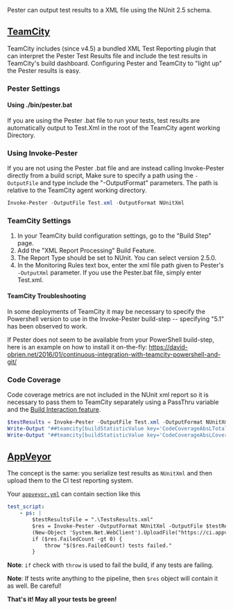 Pester can output test results to a XML file using the NUnit 2.5 schema. 

[TeamCity](https://www.jetbrains.com/teamcity/)
-------------

TeamCity includes (since v4.5) a bundled XML Test Reporting plugin that can interpret the Pester Test Results file and include the test results in TeamCity's build dashboard. Configuring Pester and TeamCity to "light up" the Pester results is easy.

### Pester Settings

#### Using ./bin/pester.bat
If you are using the Pester .bat file to run your tests, test results are automatically output to Test.Xml in the root of the TeamCity agent working Directory.

### Using Invoke-Pester
If you are not using the Pester .bat file and are instead calling Invoke-Pester directly from a build script, Make sure to specify a path using the `-OutputFile` and type include the "-OutputFormat" parameters. The path is relative to the TeamCity agent working directory.

```powershell
Invoke-Pester -OutputFile Test.xml -OutputFormat NUnitXml
```

### TeamCity Settings

1. In your TeamCity build configuration settings, go to the "Build Step" page.
1. Add the "XML Report Processing" Build Feature.
1. The Report Type should be set to NUnit. You can select version 2.5.0.
1. In the Monitoring Rules text box, enter the xml file path given to Pester's `-OutputXml` parameter. If you use the Pester.bat file, simply enter Test.xml.

#### TeamCity Troubleshooting
In some deployments of TeamCity it may be necessary to specify the Powershell version to use in the Invoke-Pester build-step -- specifying "5.1" has been observed to work.

If Pester does not seem to be available from your PowerShell build-step, here is an example on how to install it on-the-fly: https://david-obrien.net/2016/01/continuous-integration-with-teamcity-powershell-and-git/

### Code Coverage
Code coverage metrics are not included in the NUnit xml report so it is necessary to pass them to TeamCity separately using a PassThru variable and the [Build Interaction feature](https://confluence.jetbrains.com/display/TCD8/Build+Script+Interaction+with+TeamCity#BuildScriptInteractionwithTeamCity-ReportingBuildStatistics).
```powershell
$testResults = Invoke-Pester -OutputFile Test.xml -OutputFormat NUnitXml -CodeCoverage (Get-ChildItem -Path $PSScriptRoot\*.ps1 -Exclude *.Tests.* ).FullName -PassThru
Write-Output "##teamcity[buildStatisticValue key='CodeCoverageAbsLTotal' value='$($testResults.CodeCoverage.NumberOfCommandsAnalyzed)']"
Write-Output "##teamcity[buildStatisticValue key='CodeCoverageAbsLCovered' value='$($testResults.CodeCoverage.NumberOfCommandsExecuted)']"
```


[AppVeyor](appveyor.com)
------------

The concept is the same: you serialize test results as `NUnitXml` and then upload them to the CI test reporting system.

Your [`appveyor.yml`](https://www.appveyor.com/docs/appveyor-yml) can contain section like this

```yaml
test_script:
    - ps: |
        $testResultsFile = ".\TestsResults.xml"
        $res = Invoke-Pester -OutputFormat NUnitXml -OutputFile $testResultsFile -PassThru
        (New-Object 'System.Net.WebClient').UploadFile("https://ci.appveyor.com/api/testresults/nunit/$($env:APPVEYOR_JOB_ID)", (Resolve-Path $testResultsFile))
        if ($res.FailedCount -gt 0) { 
            throw "$($res.FailedCount) tests failed."
        }
```

**Note**: `if` check with `throw` is used to fail the build, if any tests are failing.

**Note**: If tests write anything to the pipeline, then `$res` object will contain it as well.
Be careful!

**That's it! May all your tests be green!**